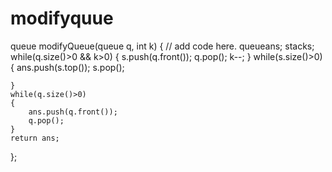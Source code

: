 # modifyquue
queue<int> modifyQueue(queue<int> q, int k) {
    // add code here.
    queue<int>ans;
    stack<int>s;
    while(q.size()>0 && k>0)
    {
        s.push(q.front());
        q.pop();
        k--;
    }
    while(s.size()>0)
    {
        ans.push(s.top());
        s.pop();
        
    }
    while(q.size()>0)
    {
        ans.push(q.front());
        q.pop();
    }
    return ans;
};

